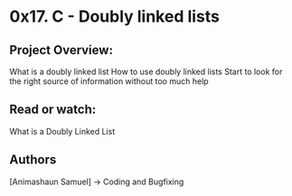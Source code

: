 # 0x17. C - Doubly linked lists

## Project Overview:

What is a doubly linked list
How to use doubly linked lists
Start to look for the right source of information without too much help

## Read or watch:

What is a Doubly Linked List

## Authors
[Animashaun Samuel]	-> Coding and Bugfixing
